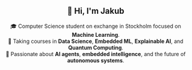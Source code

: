 <h2 align="center">👋 Hi, I'm Jakub</h2>


<p align="center">
  🎓 Computer Science student on exchange in Stockholm focused on <strong>Machine Learning</strong>.<br>
  🧠 Taking courses in <strong>Data Science</strong>, <strong>Embedded ML</strong>, <strong>Explainable AI</strong>, and <strong>Quantum Computing</strong>.<br>
  🚀 Passionate about <strong>AI agents</strong>, <strong>embedded intelligence</strong>, and the future of <strong>autonomous systems</strong>.
</p>


<!--
<div align="center">

[![Top Langs](https://github-readme-stats.vercel.app/api/top-langs/?username=JakubSchwenkbeck&hide=css,html,scss&layout=compact&bg_color=1e1e1e&border_color=00000000&text_color=ffffff)](https://github.com/anuraghazra/github-readme-stats)

</div>

